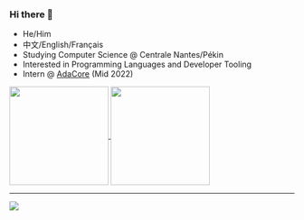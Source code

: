 ### Hi there 👋

- He/Him
- 中文/English/Français
- Studying Computer Science @ Centrale Nantes/Pékin
- Interested in Programming Languages and Developer Tooling
- Intern @ [AdaCore](https://github.com/AdaCore) (Mid 2022)

<a href="https://github.com/rami3l">
  <img align="center" height=175 src="https://github-readme-stats.vercel.app/api?username=rami3l&theme=github-light&show_icons=true&line_height=24&count_private=true" />
</a>

<a href="https://github.com/rami3l?tab=repositories">
  <img align="center" height=175 src="https://github-readme-stats.vercel.app/api/top-langs/?username=rami3l&theme=github-light&layout=compact&langs_count=8&hide=jupyter%20notebook&exclude_repo=RelSUE" />
</a>

---

<a href="https://github.com/rami3l/homebrew-tap">
  <img align="center" src="https://github-readme-stats.vercel.app/api/pin/?theme=github-light&username=rami3l&repo=homebrew-tap" />
</a>

